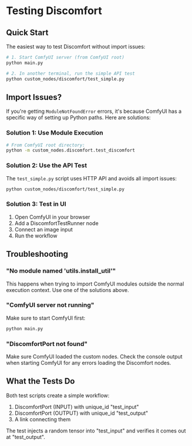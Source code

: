 # Testing Discomfort

## Quick Start

The easiest way to test Discomfort without import issues:

```bash
# 1. Start ComfyUI server (from ComfyUI root)
python main.py

# 2. In another terminal, run the simple API test
python custom_nodes/discomfort/test_simple.py
```

## Import Issues?

If you're getting `ModuleNotFoundError` errors, it's because ComfyUI has a specific way of setting up Python paths. Here are solutions:

### Solution 1: Use Module Execution
```bash
# From ComfyUI root directory:
python -m custom_nodes.discomfort.test_discomfort
```

### Solution 2: Use the API Test
The `test_simple.py` script uses HTTP API and avoids all import issues:
```bash
python custom_nodes/discomfort/test_simple.py
```

### Solution 3: Test in UI
1. Open ComfyUI in your browser
2. Add a DiscomfortTestRunner node
3. Connect an image input
4. Run the workflow

## Troubleshooting

### "No module named 'utils.install_util'"
This happens when trying to import ComfyUI modules outside the normal execution context. Use one of the solutions above.

### "ComfyUI server not running"
Make sure to start ComfyUI first:
```bash
python main.py
```

### "DiscomfortPort not found"
Make sure ComfyUI loaded the custom nodes. Check the console output when starting ComfyUI for any errors loading the Discomfort nodes.

## What the Tests Do

Both test scripts create a simple workflow:
1. DiscomfortPort (INPUT) with unique_id "test_input"
2. DiscomfortPort (OUTPUT) with unique_id "test_output"
3. A link connecting them

The test injects a random tensor into "test_input" and verifies it comes out at "test_output". 